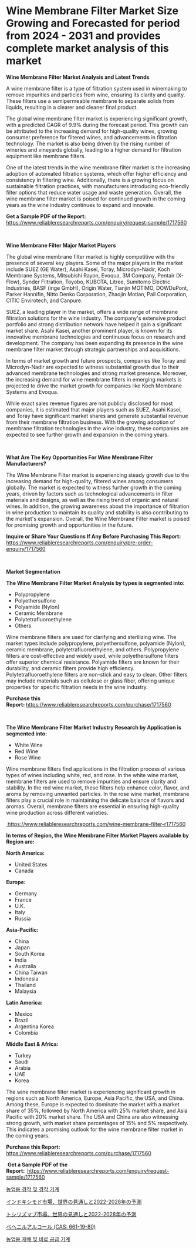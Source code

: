 <p><h1>Wine Membrane Filter Market Size Growing and Forecasted for period from 2024 - 2031 and provides complete market analysis of this market</h1></p><p><strong>Wine Membrane Filter Market Analysis and Latest Trends</strong></p>
<p><p>A wine membrane filter is a type of filtration system used in winemaking to remove impurities and particles from wine, ensuring its clarity and quality. These filters use a semipermeable membrane to separate solids from liquids, resulting in a clearer and cleaner final product.</p><p>The global wine membrane filter market is experiencing significant growth, with a predicted CAGR of 9.9% during the forecast period. This growth can be attributed to the increasing demand for high-quality wines, growing consumer preference for filtered wines, and advancements in filtration technology. The market is also being driven by the rising number of wineries and vineyards globally, leading to a higher demand for filtration equipment like membrane filters.</p><p>One of the latest trends in the wine membrane filter market is the increasing adoption of automated filtration systems, which offer higher efficiency and consistency in filtering wine. Additionally, there is a growing focus on sustainable filtration practices, with manufacturers introducing eco-friendly filter options that reduce water usage and waste generation. Overall, the wine membrane filter market is poised for continued growth in the coming years as the wine industry continues to expand and innovate.</p></p>
<p><strong>Get a Sample PDF of the Report:&nbsp;</strong> <a href="https://www.reliableresearchreports.com/enquiry/request-sample/1717560">https://www.reliableresearchreports.com/enquiry/request-sample/1717560</a></p>
<p>&nbsp;</p>
<p><strong>Wine Membrane Filter Major Market Players</strong></p>
<p><p>The global wine membrane filter market is highly competitive with the presence of several key players. Some of the major players in the market include SUEZ (GE Water), Asahi Kasei, Toray, Microdyn-Nadir, Koch Membrane Systems, Mitsubishi Rayon, Evoqua, 3M Company, Pentair (X-Flow), Synder Filtration, Toyobo, KUBOTA, Litree, Sumitomo Electric Industries, BASF (inge GmbH), Origin Water, Tianjin MOTIMO, DOWDuPont, Parker Hannifin, Nitto Denko Corporation, Zhaojin Motian, Pall Corporation, CITIC Envirotech, and Canpure.</p><p>SUEZ, a leading player in the market, offers a wide range of membrane filtration solutions for the wine industry. The company's extensive product portfolio and strong distribution network have helped it gain a significant market share. Asahi Kasei, another prominent player, is known for its innovative membrane technologies and continuous focus on research and development. The company has been expanding its presence in the wine membrane filter market through strategic partnerships and acquisitions.</p><p>In terms of market growth and future prospects, companies like Toray and Microdyn-Nadir are expected to witness substantial growth due to their advanced membrane technologies and strong market presence. Moreover, the increasing demand for wine membrane filters in emerging markets is projected to drive the market growth for companies like Koch Membrane Systems and Evoqua.</p><p>While exact sales revenue figures are not publicly disclosed for most companies, it is estimated that major players such as SUEZ, Asahi Kasei, and Toray have significant market shares and generate substantial revenue from their membrane filtration business. With the growing adoption of membrane filtration technologies in the wine industry, these companies are expected to see further growth and expansion in the coming years.</p></p>
<p>&nbsp;</p>
<p><strong>What Are The Key Opportunities For Wine Membrane Filter Manufacturers?</strong></p>
<p><p>The Wine Membrane Filter market is experiencing steady growth due to the increasing demand for high-quality, filtered wines among consumers globally. The market is expected to witness further growth in the coming years, driven by factors such as technological advancements in filter materials and designs, as well as the rising trend of organic and natural wines. In addition, the growing awareness about the importance of filtration in wine production to maintain its quality and stability is also contributing to the market's expansion. Overall, the Wine Membrane Filter market is poised for promising growth and opportunities in the future.</p></p>
<p><strong>Inquire or Share Your Questions If Any Before Purchasing This Report:</strong> <a href="https://www.reliableresearchreports.com/enquiry/pre-order-enquiry/1717560">https://www.reliableresearchreports.com/enquiry/pre-order-enquiry/1717560</a></p>
<p>&nbsp;</p>
<p><strong>Market Segmentation</strong></p>
<p><strong>The Wine Membrane Filter Market Analysis by types is segmented into:</strong></p>
<p><ul><li>Polypropylene</li><li>Polyethersulfone</li><li>Polyamide (Nylon)</li><li>Ceramic Membrane</li><li>Polytetrafluoroethylene</li><li>Others</li></ul></p>
<p><p>Wine membrane filters are used for clarifying and sterilizing wine. The market types include polypropylene, polyethersulfone, polyamide (Nylon), ceramic membrane, polytetrafluoroethylene, and others. Polypropylene filters are cost-effective and widely used, while polyethersulfone filters offer superior chemical resistance. Polyamide filters are known for their durability, and ceramic filters provide high efficiency. Polytetrafluoroethylene filters are non-stick and easy to clean. Other filters may include materials such as cellulose or glass fiber, offering unique properties for specific filtration needs in the wine industry.</p></p>
<p><strong>Purchase this Report:&nbsp;</strong><a href="https://www.reliableresearchreports.com/purchase/1717560">https://www.reliableresearchreports.com/purchase/1717560</a></p>
<p>&nbsp;</p>
<p><strong>The Wine Membrane Filter Market Industry Research by Application is segmented into:</strong></p>
<p><ul><li>White Wine</li><li>Red Wine</li><li>Rose Wine</li></ul></p>
<p><p>Wine membrane filters find applications in the filtration process of various types of wines including white, red, and rose. In the white wine market, membrane filters are used to remove impurities and ensure clarity and stability. In the red wine market, these filters help enhance color, flavor, and aroma by removing unwanted particles. In the rose wine market, membrane filters play a crucial role in maintaining the delicate balance of flavors and aromas. Overall, membrane filters are essential in ensuring high-quality wine production across different varieties.</p></p>
<p><a href="https://www.reliableresearchreports.com/wine-membrane-filter-r1717560">&nbsp;https://www.reliableresearchreports.com/wine-membrane-filter-r1717560</a></p>
<p><strong>In terms of Region, the Wine Membrane Filter Market Players available by Region are:</strong></p>
<p>
    <p> <strong> North America: </strong>
        <ul>
            <li>United States</li>
            <li>Canada</li>
        </ul>
        </p> 
    <p> <strong> Europe: </strong>
        <ul>
            <li>Germany</li>
            <li>France</li>
            <li>U.K.</li>
            <li>Italy</li>
            <li>Russia</li>
        </ul>
        </p> 
    <p> <strong> Asia-Pacific: </strong>
        <ul>
            <li>China</li>
            <li>Japan</li>
            <li>South Korea</li>
            <li>India</li>
            <li>Australia</li>
            <li>China Taiwan</li>
            <li>Indonesia</li>
            <li>Thailand</li>
            <li>Malaysia</li>
        </ul>
        </p> 
    <p> <strong> Latin America: </strong>
        <ul>
            <li>Mexico</li>
            <li>Brazil</li>
            <li>Argentina Korea</li>
            <li>Colombia</li>
        </ul>
        </p> 
    <p> <strong> Middle East & Africa: </strong>
        <ul>
            <li>Turkey</li>
            <li>Saudi</li>
            <li>Arabia</li>
            <li>UAE</li>
            <li>Korea</li>
        </ul>
    </p>
    </p>
<p><p>The wine membrane filter market is experiencing significant growth in regions such as North America, Europe, Asia Pacific, the USA, and China. Among these, Europe is expected to dominate the market with a market share of 35%, followed by North America with 25% market share, and Asia Pacific with 20% market share. The USA and China are also witnessing strong growth, with market share percentages of 15% and 5% respectively. This indicates a promising outlook for the wine membrane filter market in the coming years.</p></p>
<p><strong>Purchase this Report: </strong><a href="https://www.reliableresearchreports.com/purchase/1717560">https://www.reliableresearchreports.com/purchase/1717560</a></p>
<p>&nbsp;<strong>Get a Sample PDF of the Report:&nbsp;&nbsp;</strong><a href="https://www.reliableresearchreports.com/enquiry/request-sample/1717560">https://www.reliableresearchreports.com/enquiry/request-sample/1717560</a></p>
<p><strong></strong></p>
<p><p><a href="https://medium.com/@justynwelch/2024%EB%85%84%EB%B6%80%ED%84%B0-2031%EB%85%84%EA%B9%8C%EC%A7%80%EC%9D%98-%EB%86%8D%EC%97%85-%EB%B0%AD-%EA%B0%88%EA%B3%A0%EB%A6%AC%EC%99%80-%EA%B2%BD%EC%9E%91%EA%B8%B0%EA%B3%84-%EC%8B%9C%EC%9E%A5-%EC%A0%90%EC%9C%A0%EC%9C%A8-%EB%B0%8F-%EA%B2%BD%EC%9F%81-%ED%92%8D%EA%B2%BD%EC%97%90-%EB%8C%80%ED%95%9C-%ED%86%B5%EC%B0%B0%EB%A0%A5-7034a0b0e4a0">농업용 경작 및 경작 기계</a></p><p><a href="https://medium.com/@brendancole1992/%E3%82%A4%E3%83%B3%E3%83%89%E3%83%9B%E3%82%AD%E3%82%B7%E3%83%A2%E3%83%89%E5%B8%82%E5%A0%B4-%E3%82%B0%E3%83%AD%E3%83%BC%E3%83%90%E3%83%AB%E5%B1%95%E6%9C%9B%E3%81%A82022%E5%B9%B4%E3%81%8B%E3%82%892028%E5%B9%B4%E3%81%BE%E3%81%A7%E3%81%AE%E4%BA%88%E6%B8%AC2024%E5%B9%B4%E3%81%8B%E3%82%892031%E5%B9%B4%E3%81%BE%E3%81%A7%E3%81%AE%E5%B8%82%E5%A0%B4%E3%82%B7%E3%82%A7%E3%82%A2%E3%81%A8%E7%AB%B6%E4%BA%89%E5%8A%9B%E3%81%AE%E5%88%86%E6%9E%90-34542c08619b">インドキシモド市場、世界の見通しと2022-2028年の予測</a></p><p><a href="https://medium.com/@brendancole1992/%E3%82%B0%E3%83%AD%E3%83%BC%E3%83%90%E3%83%AB%E3%83%88%E3%82%B7%E3%83%AA%E3%82%BA%E3%83%9E%E3%83%96%E5%B8%82%E5%A0%B4-%E3%82%B0%E3%83%AD%E3%83%BC%E3%83%90%E3%83%AB%E5%B1%95%E6%9C%9B%E3%81%8A%E3%82%88%E3%81%B32022-2028%E5%B9%B4%E3%81%AE%E4%BA%88%E6%B8%AC%E8%A3%BD%E5%93%81%E3%82%BF%E3%82%A4%E3%83%97%E5%88%A5%E5%B8%82%E5%A0%B4-%E5%BF%9C%E7%94%A8%E5%88%A5%E5%B8%82%E5%A0%B4-%E5%9C%B0%E5%9F%9F%E5%88%A5%E5%B8%82%E5%A0%B4-%E4%BC%81%E6%A5%AD%E5%88%A5-a72306deb238">トシリズマブ市場、世界の見通しと2022-2028年の予測</a></p><p><a href="https://github.com/JoanaNitzsche/Market-Research-Report-List-1/blob/main/5431629134655.md">ベヘニルアルコール (CAS: 661-19-80)</a></p><p><a href="https://medium.com/@justynwelch/%EB%86%8D%EC%97%85-%EC%8B%9D%EB%AC%BC-%EC%9E%AC%EB%B0%B0-%EB%B0%8F-%EB%B9%84%EB%A3%8C-%EA%B8%B0%EA%B3%84-%EC%8B%9C%EC%9E%A5-%EC%A0%84%EB%A7%9D%EA%B3%BC-2024%EB%85%84%EB%B6%80%ED%84%B0-2031%EB%85%84%EA%B9%8C%EC%A7%80%EC%9D%98-%EC%98%88%EC%B8%A1-dcacd87de2f0">농업용 재배 및 비료 공급 기계</a></p></p>